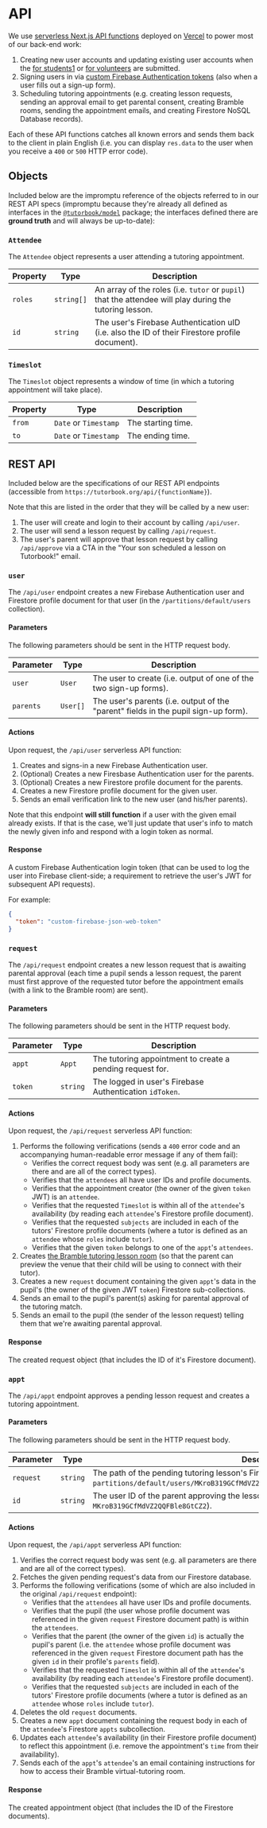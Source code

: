 # API

We use [serverless Next.js API
functions](https://nextjs.org/docs/api-routes/introduction) deployed on
[Vercel](https://vercel.com) to power most of our back-end work:

1. Creating new user accounts and updating existing user accounts when the
   [for students1](https://tutorbook.org/pupils) or [for
   volunteers](https://tutorbook.org/tutors) are submitted.
2. Signing users in via [custom Firebase Authentication
   tokens](https://firebase.google.com/docs/auth/admin/create-custom-tokens)
   (also when a user fills out a sign-up form).
3. Scheduling tutoring appointments (e.g. creating lesson requests, sending an
   approval email to get parental consent, creating Bramble rooms, sending the
   appointment emails, and creating Firestore NoSQL Database records).

Each of these API functions catches all known errors and sends them back to the
client in plain English (i.e. you can display `res.data` to the user when you
receive a `400` or `500` HTTP error code).

## Objects

Included below are the impromptu reference of the objects referred to in our
REST API specs (impromptu because they're already all defined as interfaces in
the [`@tutorbook/model`](https://github.com/tutorbookapp/covid-tutoring/tree/master/src/model/lib/)
package; the interfaces defined there are **ground truth** and will always be
up-to-date):

### `Attendee`

The `Attendee` object represents a user attending a tutoring appointment.

| Property | Type       | Description                                                                                             |
| -------- | ---------- | ------------------------------------------------------------------------------------------------------- |
| `roles`  | `string[]` | An array of the roles (i.e. `tutor` or `pupil`) that the attendee will play during the tutoring lesson. |
| `id`     | `string`   | The user's Firebase Authentication uID (i.e. also the ID of their Firestore profile document).          |

### `Timeslot`

The `Timeslot` object represents a window of time (in which a tutoring
appointment will take place).

| Property | Type                  | Description        |
| -------- | --------------------- | ------------------ |
| `from`   | `Date` or `Timestamp` | The starting time. |
| `to`     | `Date` or `Timestamp` | The ending time.   |

## REST API

Included below are the specifications of our REST API endpoints (accessible from
`https://tutorbook.org/api/{functionName}`).

Note that this are listed in the order that they will be called by a new user:

1. The user will create and login to their account by calling `/api/user`.
2. The user will send a lesson request by calling `/api/request`.
3. The user's parent will approve that lesson request by calling `/api/approve`
   via a CTA in the "Your son scheduled a lesson on Tutorbook!" email.

### `user`

The `/api/user` endpoint creates a new Firebase Authentication user and
Firestore profile document for that user (in the `/partitions/default/users`
collection).

#### Parameters

The following parameters should be sent in the HTTP request body.

| Parameter | Type     | Description                                                                        |
| --------- | -------- | ---------------------------------------------------------------------------------- |
| `user`    | `User`   | The user to create (i.e. output of one of the two sign-up forms).                  |
| `parents` | `User[]` | The user's parents (i.e. output of the "parent" fields in the pupil sign-up form). |

#### Actions

Upon request, the `/api/user` serverless API function:

1. Creates and signs-in a new Firebase Authentication user.
2. (Optional) Creates a new Firesbase Authentication user for the parents.
3. (Optional) Creates a new Firestore profile document for the parents.
4. Creates a new Firestore profile document for the given user.
5. Sends an email verification link to the new user (and his/her parents).

Note that this endpoint **will still function** if a user with the given email
already exists. If that is the case, we'll just update that user's info to match
the newly given info and respond with a login token as normal.

#### Response

A custom Firebase Authentication login token (that can be used to log the user
into Firebase client-side; a requirement to retrieve the user's JWT for
subsequent API requests).

For example:

```json
{
  "token": "custom-firebase-json-web-token"
}
```

### `request`

The `/api/request` endpoint creates a new lesson request that is awaiting
parental approval (each time a pupil sends a lesson request, the parent must
first approve of the requested tutor before the appointment emails (with a link
to the Bramble room) are sent).

#### Parameters

The following parameters should be sent in the HTTP request body.

| Parameter | Type     | Description                                               |
| --------- | -------- | --------------------------------------------------------- |
| `appt`    | `Appt`   | The tutoring appointment to create a pending request for. |
| `token`   | `string` | The logged in user's Firebase Authentication `idToken`.   |

#### Actions

Upon request, the `/api/request` serverless API function:

1. Performs the following verifications (sends a `400` error code and an
   accompanying human-readable error message if any of them fail):
   - Verifies the correct request body was sent (e.g. all parameters are there
     and are all of the correct types).
   - Verifies that the `attendees` all have user IDs and profile documents.
   - Verifies that the appointment creator (the owner of the given `token` JWT)
     is an `attendee`.
   - Verifies that the requested `Timeslot` is within all of the `attendee`'s
     availability (by reading each `attendee`'s Firestore profile document).
   - Verifies that the requested `subjects` are included in each of the tutors'
     Firestore profile documents (where a tutor is defined as an `attendee` whose
     `roles` include `tutor`).
   - Verifies that the given `token` belongs to one of the `appt`'s `attendees`.
2. Creates [the Bramble tutoring lesson room](https://about.bramble.io/api.html)
   (so that the parent can preview the venue that their child will be using to
   connect with their tutor).
3. Creates a new `request` document containing the given `appt`'s data in the
   pupil's (the owner of the given JWT `token`) Firestore sub-collections.
4. Sends an email to the pupil's parent(s) asking for parental approval of the
   tutoring match.
5. Sends an email to the pupil (the sender of the lesson request) telling them
   that we're awaiting parental approval.

#### Response

The created request object (that includes the ID of it's Firestore document).

### `appt`

The `/api/appt` endpoint approves a pending lesson request and creates a
tutoring appointment.

#### Parameters

The following parameters should be sent in the HTTP request body.

| Parameter | Type     | Description                                                                                                                                                           |
| --------- | -------- | --------------------------------------------------------------------------------------------------------------------------------------------------------------------- |
| `request` | `string` | The path of the pending tutoring lesson's Firestore document to approve (e.g. `partitions/default/users/MKroB319GCfMdVZ2QQFBle8GtCZ2/requests/CEt4uGqTtRg17rZamCLC`). |
| `id`      | `string` | The user ID of the parent approving the lesson request (e.g. `MKroB319GCfMdVZ2QQFBle8GtCZ2`).                                                                         |

#### Actions

Upon request, the `/api/appt` serverless API function:

1. Verifies the correct request body was sent (e.g. all parameters are there and
   are all of the correct types).
2. Fetches the given pending request's data from our Firestore database.
3. Performs the following verifications (some of which are also included in the
   original `/api/request` endpoint):
   - Verifies that the `attendees` all have user IDs and profile documents.
   - Verifies that the pupil (the user whose profile document was referenced in
     the given `request` Firestore document path) is within the `attendees`.
   - Verifies that the parent (the owner of the given `id`) is actually the
     pupil's parent (i.e. the `attendee` whose profile document was referenced
     in the given `request` Firestore document path has the given `id` in their
     profile's `parents` field).
   - Verifies that the requested `Timeslot` is within all of the `attendee`'s
     availability (by reading each `attendee`'s Firestore profile document).
   - Verifies that the requested `subjects` are included in each of the tutors'
     Firestore profile documents (where a tutor is defined as an `attendee` whose
     `roles` include `tutor`).
4. Deletes the old `request` documents.
5. Creates a new `appt` document containing the request body in each of the
   `attendee`'s Firestore `appts` subcollection.
6. Updates each `attendee`'s availability (in their Firestore profile document)
   to reflect this appointment (i.e. remove the appointment's `time` from their
   availability).
7. Sends each of the `appt`'s `attendee`'s an email containing instructions for
   how to access their Bramble virtual-tutoring room.

#### Response

The created appointment object (that includes the ID of the Firestore
documents).

